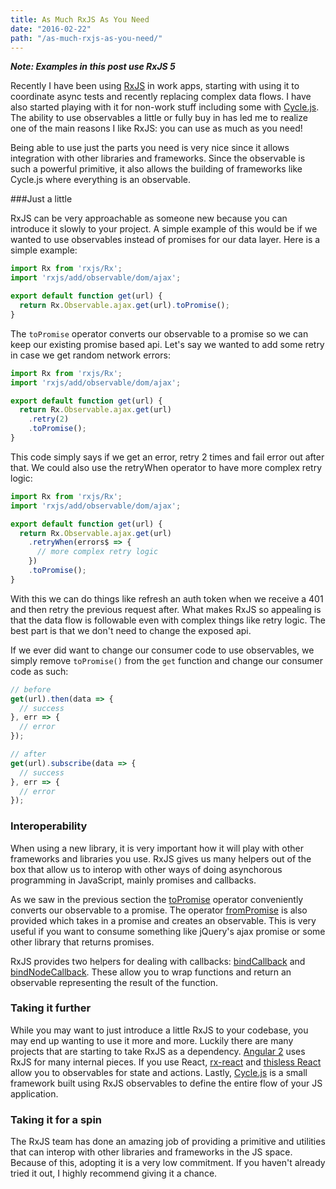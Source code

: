 ```yaml
---
title: As Much RxJS As You Need
date: "2016-02-22"
path: "/as-much-rxjs-as-you-need/"
---
```


***Note: Examples in this post use RxJS 5***

Recently I have been using [RxJS](https://github.com/ReactiveX/RxJS) in work apps, starting with using it to coordinate async tests and recently replacing complex data flows.  I have also started playing with it for non-work stuff including some with [Cycle.js](http://cycle.js.org/).  The ability to use observables a little or fully buy in has led me to realize one of the main reasons I like RxJS: you can use as much as you need!

Being able to use just the parts you need is very nice since it allows integration with other libraries and frameworks.  Since the observable is such a powerful primitive, it also allows the building of frameworks like Cycle.js where everything is an observable.

###Just a little

RxJS can be very approachable as someone new because you can introduce it slowly to your project.  A simple example of this would be if we wanted to use observables instead of promises for our data layer.  Here is a simple example:

```js
import Rx from 'rxjs/Rx';
import 'rxjs/add/observable/dom/ajax';

export default function get(url) {
  return Rx.Observable.ajax.get(url).toPromise();
}
```

The `toPromise` operator converts our observable to a promise so we can keep our existing promise based api. Let's say we wanted to add some retry in case we get random network errors:

```js
import Rx from 'rxjs/Rx';
import 'rxjs/add/observable/dom/ajax';

export default function get(url) {
  return Rx.Observable.ajax.get(url)
    .retry(2)
    .toPromise();
}
```

This code simply says if we get an error, retry 2 times and fail error out after that.  We could also use the retryWhen operator to have more complex retry logic:

```js
import Rx from 'rxjs/Rx';
import 'rxjs/add/observable/dom/ajax';

export default function get(url) {
  return Rx.Observable.ajax.get(url)
    .retryWhen(errors$ => {
      // more complex retry logic
    })
    .toPromise();
}
```

With this we can do things like refresh an auth token when we receive a 401 and then retry the previous request after.  What makes RxJS so appealing is that the data flow is followable even with complex things like retry logic.  The best part is that we don't need to change the exposed api.

If we ever did want to change our consumer code to use observables, we simply remove `toPromise()` from the `get` function and change our consumer code as such:

```js
// before
get(url).then(data => {
  // success
}, err => {
  // error
});

// after
get(url).subscribe(data => {
  // success
}, err => {
  // error
});
```

### Interoperability

When using a new library, it is very important how it will play with other frameworks and libraries you use.  RxJS gives us many helpers out of the box that allow us to interop with other ways of doing asynchorous programming in JavaScript, mainly promises and callbacks.

As we saw in the previous section the [toPromise](https://github.com/ReactiveX/RxJS/blob/master/spec/operators/toPromise-spec.js) operator conveniently converts our observable to a promise.  The operator [fromPromise](https://github.com/ReactiveX/RxJS/blob/master/spec/observables/from-promise-spec.js) is also provided which takes in a promise and creates an observable.  This is very useful if you want to consume something like jQuery's ajax promise or some other library that returns promises.

RxJS provides two helpers for dealing with callbacks: [bindCallback](https://github.com/ReactiveX/RxJS/blob/master/spec/observables/bindCallback-spec.js) and [bindNodeCallback](https://github.com/ReactiveX/RxJS/blob/master/spec/observables/bindNodeCallback-spec.js).  These allow you to wrap functions and return an observable representing the result of the function.

### Taking it further
While you may want to just introduce a little RxJS to your codebase, you may end up wanting to use it more and more.  Luckily there are many projects that are starting to take RxJS as a dependency.  [Angular 2](https://angular.io/) uses RxJS for many internal pieces.  If you use React, [rx-react](https://github.com/fdecampredon/rx-react) and  [thisless React](https://github.com/jas-chen/thisless-react) allow you to observables for state and actions.  Lastly, [Cycle.js](http://cycle.js.org/) is a small framework built using RxJS observables to define the entire flow of your JS application.

### Taking it for a spin
The RxJS team has done an amazing job of providing a primitive and utilities that can interop with other libraries and frameworks in the JS space.  Because of this, adopting it is a very low commitment.  If you haven't already tried it out, I highly recommend giving it a chance.
